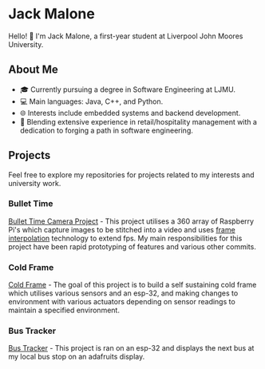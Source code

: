 # Jack Malone

Hello! 👋 I'm Jack Malone, a first-year student at Liverpool John Moores University.

## About Me

- 🎓 Currently pursuing a degree in Software Engineering at LJMU.
- 💻 Main languages: Java, C++, and Python.
- 🌐 Interests include embedded systems and backend development.
- 🔄 Blending extensive experience in retail/hospitality management with a dedication to forging a path in software engineering.

## Projects

Feel free to explore my repositories for projects related to my interests and university work.

### Bullet Time

[Bullet Time Camera Project](https://github.com/LJMU-SE/btns) - This project utilises a 360 array of Raspberry Pi's which capture images to be stitched into a video and
uses [frame interpolation](https://github.com/LJMU-SE/frame-interpolation) technology to extend fps. My main responsibilities for this project have been rapid prototyping of features and various other commits.

### Cold Frame

[Cold Frame](...) - The goal of this project is to build a self sustaining cold frame which utilises various sensors and an esp-32, and making changes to environment with various actuators depending on sensor readings
to maintain a specified environment.

### Bus Tracker

[Bus Tracker](...) - This project is ran on an esp-32 and displays the next bus at my local bus stop on an adafruits display.



